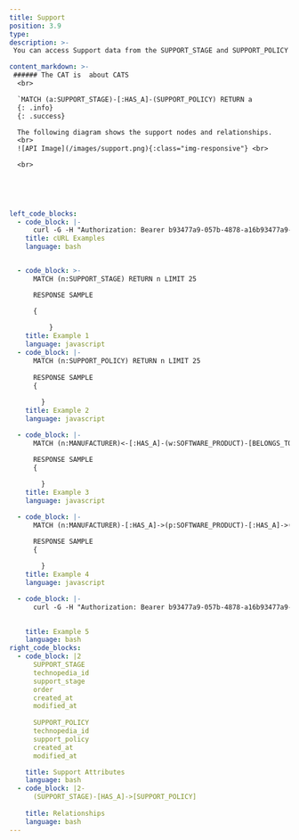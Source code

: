 ```yaml
---
title: Support
position: 3.9
type: 
description: >-
 You can access Support data from the SUPPORT_STAGE and SUPPORT_POLICY nodes, which are connected to Software and Hardware.

content_markdown: >-
 ###### The CAT is  about CATS
  <br>

  `MATCH (a:SUPPORT_STAGE)-[:HAS_A]-(SUPPORT_POLICY) RETURN a
  {: .info}
  {: .success}

  The following diagram shows the support nodes and relationships.
  <br>
  ![API Image](/images/support.png){:class="img-responsive"} <br> 

  <br>

  
 
  

left_code_blocks:
  - code_block: |-
      curl -G -H "Authorization: Bearer b93477a9-057b-4878-a16b93477a9-057b-4878-a16f-d7f7d1f27a7af-d7f7d1f27a7a" "https://v6.technopedia.com/tql" --data-urlencode' "q=MATCH (h:SUPPORT_STAGE) RETURN h.stage"
    title: cURL Examples
    language: bash


  - code_block: >-
      MATCH (n:SUPPORT_STAGE) RETURN n LIMIT 25

      RESPONSE SAMPLE

      {
          
          }
    title: Example 1
    language: javascript
  - code_block: |-
      MATCH (n:SUPPORT_POLICY) RETURN n LIMIT 25
      
      RESPONSE SAMPLE
      {
          
        }
    title: Example 2
    language: javascript

  - code_block: |-
      MATCH (n:MANUFACTURER)<-[:HAS_A]-(w:SOFTWARE_PRODUCT)-[BELONGS_TO]->(v:CATEGORY_2) RETURN n, w, v

      RESPONSE SAMPLE
      {
          
        }
    title: Example 3
    language: javascript

  - code_block: |-
      MATCH (n:MANUFACTURER)-[:HAS_A]->(p:SOFTWARE_PRODUCT)-[:HAS_A]->(my_alias:SOFTWARE_VERSION) RETURN n, p, my_alias

      RESPONSE SAMPLE
      {
          
        }
    title: Example 4
    language: javascript

  - code_block: |-
      curl -G -H "Authorization: Bearer b93477a9-057b-4878-a16b93477a9-057b-4878-a16f-d7f7d1f27a7af-d7f7d1f27a7a" "https://v6.technopedia.com/tql" --data-urlencode' "q=MATCH (h:MANUFACTURER) RETURN h.manufacturer"

      
    title: Example 5
    language: bash
right_code_blocks:
  - code_block: |2
      SUPPORT_STAGE
      technopedia_id
      support_stage
      order
      created_at
      modified_at
      
      SUPPORT_POLICY
      technopedia_id
      support_policy
      created_at
      modified_at

    title: Support Attributes
    language: bash
  - code_block: |2-
      (SUPPORT_STAGE)-[HAS_A]->[SUPPORT_POLICY]
      
    title: Relationships
    language: bash
---
```



